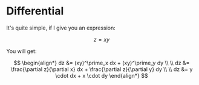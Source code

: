 # Differential

It's quite simple, if I give you an expression:

$$
z = x y
$$

You will get:

$$
\begin{align*}
dz &= (xy)^\prime_x dx + (xy)^\prime_y dy
\\ \\
dz &= \frac{\partial z}{\partial x} dx + \frac{\partial z}{\partial y} dy
\\ \\
dz &= y \cdot dx + x \cdot dy
\end{align*}
$$

